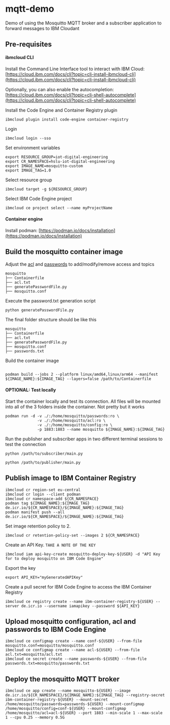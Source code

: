 # mqtt-demo

Demo of using the Mosquitto MQTT broker and a subscriber application to forward messages to IBM Cloudant

## Pre-requisites

#### ibmcloud CLI

Install the Command Line Interface tool to interact with IBM Cloud:<br />
[https://cloud.ibm.com/docs/cli?topic=cli-install-ibmcloud-cli](https://cloud.ibm.com/docs/cli?topic=cli-install-ibmcloud-cli)

Optionally, you can also enable the autocompletion:<br />
[https://cloud.ibm.com/docs/cli?topic=cli-shell-autocomplete](https://cloud.ibm.com/docs/cli?topic=cli-shell-autocomplete)

Install the Code Engine and Container Registry plugin

```
ibmcloud plugin install code-engine container-registry
```

Login

```
ibmcloud login --sso
```

Set environment variables

```
export RESOURCE_GROUP=iot-digital-engineering
export CR_NAMESPACE=hslu-iot-digital-engineering
export IMAGE_NAME=mosquitto-custom
export IMAGE_TAG=1.0
```

Select resource group

```
ibmcloud target -g ${RESOURCE_GROUP}
```

Select IBM Code Engine project

```
ibmcloud ce project select --name myProjectName
```

#### Container engine

Install podman: [https://podman.io/docs/installation](https://podman.io/docs/installation)

## Build the mosquitto container image

Adjust the [acl](./mosquitto/acl.txt) and [passwords](./mosquitto/generatePasswordFile.py) to add/modify/remove access and topics

```
mosquitto
├── Containerfile
├── acl.txt
├── generatePasswordFile.py
├── mosquitto.conf
```

Execute the password.txt generation script

```
python generatePasswordFile.py
```

The final folder structure should be like this

```
mosquitto
├── Containerfile
├── acl.txt
├── generatePasswordFile.py
├── mosquitto.conf
├── passwords.txt
```

Build the container image

```

podman build --jobs 2 --platform linux/amd64,linux/arm64 --manifest ${IMAGE_NAME}:${IMAGE_TAG} --layers=false /path/to/Containerfile
```

#### OPTIONAL: Test locally

Start the container locally and test its connection. All files will be mounted into all of the 3 folders inside the container. Not pretty but it works

```
podman run -d -v ./:/home/mosquitto/passwords:ro \
              -v ./:/home/mosquitto/acl:ro \
              -v ./:/home/mosquitto/config:ro \
              -p 1883:1883 --name mosquitto ${IMAGE_NAME}:${IMAGE_TAG}
```

Run the publisher and subscriber apps in two different terminal sessions to test the connection

```
python /path/to/subscriber/main.py
```

```
python /path/to/publisher/main.py
```

## Publish image to IBM Container Registry

```
ibmcloud cr region-set eu-central
ibmcloud cr login --client podman
ibmcloud cr namespace-add ${CR_NAMESPACE}
podman tag ${IMAGE_NAME}:${IMAGE_TAG} de.icr.io/${CR_NAMESPACE}/${IMAGE_NAME}:${IMAGE_TAG}
podman manifest push --all de.icr.io/${CR_NAMESPACE}/${IMAGE_NAME}:${IMAGE_TAG}
```

Set image retention policy to 2.

```
ibmcloud cr retention-policy-set --images 2 ${CR_NAMESPACE}
```

Create an API Key. `TAKE A NOTE OF THE KEY`

```
ibmcloud iam api-key-create mosquitto-deploy-key-${USER} -d "API Key for to deploy mosquitto on IBM Code Engine"
```

Export the key

```
export API_KEY="myGeneratedAPIKey"
```

Create a pull secret for IBM Code Engine to access the IBM Container Registry

```
ibmcloud ce registry create --name ibm-container-registry-${USER} --server de.icr.io --username iamapikey --password ${API_KEY}
```

<!--
## Authenticate kubectl to IBM Code Engine

Install `kubectl`: [https://kubernetes.io/docs/tasks/tools/](https://kubernetes.io/docs/tasks/tools/)

Follow these instructions: [https://cloud.ibm.com/docs/codeengine?topic=codeengine-kubernetes](https://cloud.ibm.com/docs/codeengine?topic=codeengine-kubernetes) -->

## Upload mosquitto configuration, acl and passwords to IBM Code Engine

```
ibmcloud ce configmap create --name conf-${USER} --from-file mosquitto.conf=mosquitto/mosquitto.conf
ibmcloud ce configmap create --name acl-${USER} --from-file acl.txt=mosquitto/acl.txt
ibmcloud ce secret create --name passwords-${USER} --from-file passwords.txt=mosquitto/passwords.txt
```

## Deploy the mosquitto MQTT broker

```
ibmcloud ce app create --name mosquitto-${USER} --image de.icr.io/${CR_NAMESPACE}/${IMAGE_NAME}:${IMAGE_TAG} --registry-secret ibm-container-registry-${USER} --mount-secret /home/mosquitto/passwords=passwords-${USER} --mount-configmap /home/mosquitto/config=conf-${USER} --mount-configmap /home/mosquitto/acl=acl-${USER} --port 1883 --min-scale 1 --max-scale 1 --cpu 0.25 --memory 0.5G
```
